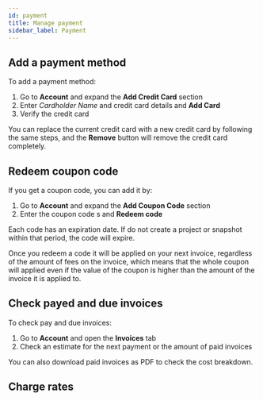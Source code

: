 ```yaml
---
id: payment
title: Manage payment
sidebar_label: Payment
---
```


## Add a payment method

To add a payment method:

1. Go to **Account** and expand the **Add Credit Card** section
2. Enter *Cardholder Name* and credit card details and **Add Card**
3. Verify the credit card

You can replace the current credit card with a new credit card by following the
same steps, and the **Remove** button will remove the credit card completely. 

## Redeem coupon code

If you get a coupon code, you can add it by:

1. Go to **Account** and expand the **Add Coupon Code** section
2. Enter the coupon code s and **Redeem code**

Each code has an expiration date. If do not create a project or snapshot within
that period, the code will expire. 

Once you redeem a code it will be applied on your next invoice, regardless of
the amount of fees on the invoice, which means that the whole coupon will
applied even if the value of the coupon is higher than the amount of the invoice
it is applied to. 

## Check payed and due invoices

To check pay and due invoices:

1. Go to **Account** and open the **Invoices** tab
2. Check an estimate for the next payment or the amount of paid invoices 

You can also download paid invoices as PDF to check the cost breakdown.

## Charge rates

